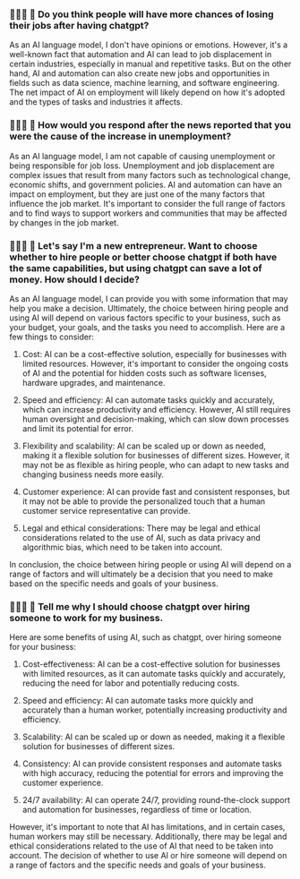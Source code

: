 ### 🙎🏻‍♂️ 💬 Do you think people will have more chances of losing their jobs after having chatgpt?

As an AI language model, I don't have opinions or emotions. However, it's a well-known fact that automation and AI can lead to job displacement in certain industries, especially in manual and repetitive tasks. But on the other hand, AI and automation can also create new jobs and opportunities in fields such as data science, machine learning, and software engineering. The net impact of AI on employment will likely depend on how it's adopted and the types of tasks and industries it affects.

### 🙎🏻‍♂️ 💬 How would you respond after the news reported that you were the cause of the increase in unemployment?

As an AI language model, I am not capable of causing unemployment or being responsible for job loss. Unemployment and job displacement are complex issues that result from many factors such as technological change, economic shifts, and government policies. AI and automation can have an impact on employment, but they are just one of the many factors that influence the job market. It's important to consider the full range of factors and to find ways to support workers and communities that may be affected by changes in the job market.

### 🙎🏻‍♂️ 💬 Let's say I'm a new entrepreneur. Want to choose whether to hire people or better choose chatgpt if both have the same capabilities, but using chatgpt can save a lot of money. How should I decide?

As an AI language model, I can provide you with some information that may help you make a decision. Ultimately, the choice between hiring people and using AI will depend on various factors specific to your business, such as your budget, your goals, and the tasks you need to accomplish. Here are a few things to consider:

1. Cost: AI can be a cost-effective solution, especially for businesses with limited resources. However, it's important to consider the ongoing costs of AI and the potential for hidden costs such as software licenses, hardware upgrades, and maintenance.

2. Speed and efficiency: AI can automate tasks quickly and accurately, which can increase productivity and efficiency. However, AI still requires human oversight and decision-making, which can slow down processes and limit its potential for error.

3. Flexibility and scalability: AI can be scaled up or down as needed, making it a flexible solution for businesses of different sizes. However, it may not be as flexible as hiring people, who can adapt to new tasks and changing business needs more easily.

4. Customer experience: AI can provide fast and consistent responses, but it may not be able to provide the personalized touch that a human customer service representative can provide.

5. Legal and ethical considerations: There may be legal and ethical considerations related to the use of AI, such as data privacy and algorithmic bias, which need to be taken into account.

In conclusion, the choice between hiring people or using AI will depend on a range of factors and will ultimately be a decision that you need to make based on the specific needs and goals of your business.

### 🙎🏻‍♂️ 💬 Tell me why I should choose chatgpt over hiring someone to work for my business.

Here are some benefits of using AI, such as chatgpt, over hiring someone for your business:

1. Cost-effectiveness: AI can be a cost-effective solution for businesses with limited resources, as it can automate tasks quickly and accurately, reducing the need for labor and potentially reducing costs.

2. Speed and efficiency: AI can automate tasks more quickly and accurately than a human worker, potentially increasing productivity and efficiency.

3. Scalability: AI can be scaled up or down as needed, making it a flexible solution for businesses of different sizes.

4. Consistency: AI can provide consistent responses and automate tasks with high accuracy, reducing the potential for errors and improving the customer experience.

5. 24/7 availability: AI can operate 24/7, providing round-the-clock support and automation for businesses, regardless of time or location.

However, it's important to note that AI has limitations, and in certain cases, human workers may still be necessary. Additionally, there may be legal and ethical considerations related to the use of AI that need to be taken into account. The decision of whether to use AI or hire someone will depend on a range of factors and the specific needs and goals of your business.
